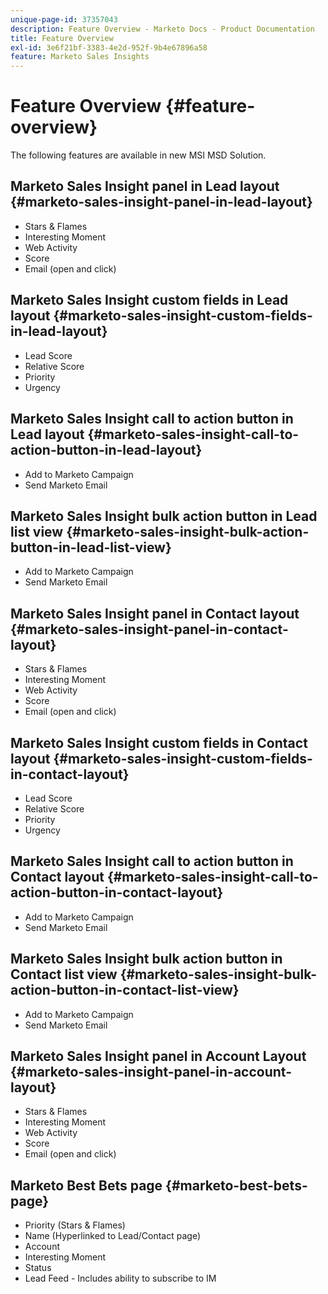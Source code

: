```yaml
---
unique-page-id: 37357043
description: Feature Overview - Marketo Docs - Product Documentation
title: Feature Overview
exl-id: 3e6f21bf-3383-4e2d-952f-9b4e67896a58
feature: Marketo Sales Insights
---
```

# Feature Overview {#feature-overview}

The following features are available in new MSI MSD Solution.

## Marketo Sales Insight panel in Lead layout  {#marketo-sales-insight-panel-in-lead-layout}

* Stars & Flames
* Interesting Moment
* Web Activity
* Score
* Email (open and click)

## Marketo Sales Insight custom fields in Lead layout  {#marketo-sales-insight-custom-fields-in-lead-layout}

* Lead Score
* Relative Score
* Priority
* Urgency

## Marketo Sales Insight call to action button in Lead layout  {#marketo-sales-insight-call-to-action-button-in-lead-layout}

* Add to Marketo Campaign
* Send Marketo Email

## Marketo Sales Insight bulk action button in Lead list view  {#marketo-sales-insight-bulk-action-button-in-lead-list-view}

* Add to Marketo Campaign
* Send Marketo Email

## Marketo Sales Insight panel in Contact layout  {#marketo-sales-insight-panel-in-contact-layout}

* Stars & Flames
* Interesting Moment
* Web Activity
* Score
* Email (open and click)

## Marketo Sales Insight custom fields in Contact layout  {#marketo-sales-insight-custom-fields-in-contact-layout}

* Lead Score
* Relative Score
* Priority
* Urgency

## Marketo Sales Insight call to action button in Contact layout  {#marketo-sales-insight-call-to-action-button-in-contact-layout}

* Add to Marketo Campaign
* Send Marketo Email

## Marketo Sales Insight bulk action button in Contact list view  {#marketo-sales-insight-bulk-action-button-in-contact-list-view}

* Add to Marketo Campaign
* Send Marketo Email

## Marketo Sales Insight panel in Account Layout {#marketo-sales-insight-panel-in-account-layout}

* Stars & Flames
* Interesting Moment
* Web Activity
* Score
* Email (open and click)

## Marketo Best Bets page {#marketo-best-bets-page}

* Priority (Stars & Flames)
* Name (Hyperlinked to Lead/Contact page)
* Account
* Interesting Moment
* Status
* Lead Feed - Includes ability to subscribe to IM
